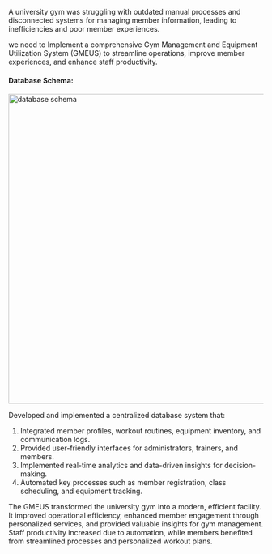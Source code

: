 A university gym was struggling with outdated manual processes and disconnected systems for managing member information, leading to inefficiencies and poor member experiences.

we need to Implement a comprehensive Gym Management and Equipment Utilization System (GMEUS) to streamline operations, improve member experiences, and enhance staff productivity.

#### Database Schema:
 <img width="612" alt="database schema" src="https://github.com/user-attachments/assets/ccd0e73f-88bd-48cb-9bf7-ebffb1c7f360">



Developed and implemented a centralized database system that:
1. Integrated member profiles, workout routines, equipment inventory, and communication logs.
2. Provided user-friendly interfaces for administrators, trainers, and members.
3. Implemented real-time analytics and data-driven insights for decision-making.
4. Automated key processes such as member registration, class scheduling, and equipment tracking.

The GMEUS transformed the university gym into a modern, efficient facility. It improved operational efficiency, enhanced member engagement through personalized services, and provided valuable insights for gym management. Staff productivity increased due to automation, while members benefited from streamlined processes and personalized workout plans.
